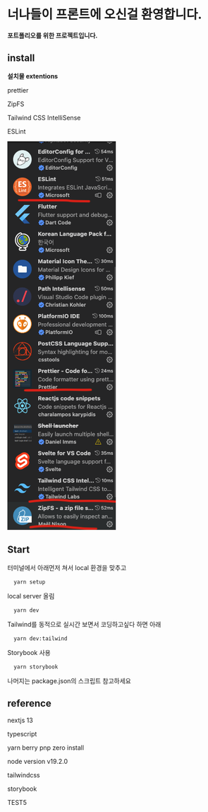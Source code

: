 # 너나들이 프론트에 오신걸 환영합니다.

**포트폴리오를 위한 프로젝트입니다.**

## install

**설치물 extentions**

prettier

ZipFS

Tailwind CSS IntelliSense

ESLint

![extentions](./utils/installextentions.png)

## Start

터미널에서 아래먼저 쳐서 local 환경을 맞추고

```
  yarn setup
```

local server 올림

```
  yarn dev
```

Tailwind를 동적으로 실시간 보면서 코딩하고싶다 하면 아래

```
  yarn dev:tailwind
```

Storybook 사용

```
  yarn storybook
```

나머지는 package.json의 스크립트 참고하세요

## reference

nextjs 13

typescript

yarn berry pnp zero install

node version v19.2.0

tailwindcss

storybook


TEST5
